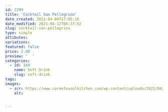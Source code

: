 ```yaml
---
id: 2299
title: 'Cocktail San Pellegrino'
date_created: 2021-04-04T17:05:16
date_modified: 2021-04-12T04:37:52
slug: cocktail-san-pellegrino
type: simple
attibutes: 
variations:
featured: false
price: 2.00
preview: '  '
categories: 
  - id: 169
    name: Soft Drink
    slug: soft-drink
tags: 
images: 
  - scr: https://www.carmelosoulkitchen.com/wp-content/uploads/2021/04/COCKTAIL-S.-PELLEGRINO.png
    alt: 


---
```




